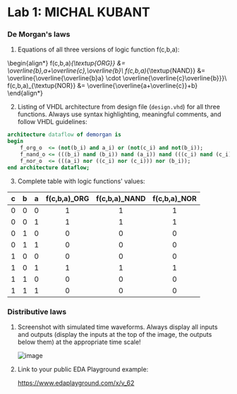 # Lab 1: MICHAL KUBANT

### De Morgan's laws

1. Equations of all three versions of logic function f(c,b,a):

 \begin{align*}
f(c,b,a)_{\textup{ORG}} &= \overline{b}\,a+\overline{c}\,\overline{b}\\
f(c,b,a)_{\textup{NAND}} &= \overline{\overline{\overline{b}a} \cdot \overline{\overline{c}\overline{b}}}\\
f(c,b,a)_{\textup{NOR}} &= \overline{\overline{a+\overline{c}}+b}
\end{align*}

2. Listing of VHDL architecture from design file (`design.vhd`) for all three functions. Always use syntax highlighting, meaningful comments, and follow VHDL guidelines:

```vhdl
architecture dataflow of demorgan is
begin
    f_org_o  <= (not(b_i) and a_i) or (not(c_i) and not(b_i));
    f_nand_o <= (((b_i) nand (b_i)) nand (a_i)) nand (((c_i) nand (c_i)) nand ((b_i) nand (b_i)));
    f_nor_o  <= (((a_i) nor ((c_i) nor (c_i))) nor (b_i));
end architecture dataflow;
```

3. Complete table with logic functions' values:

| **c** | **b** |**a** | **f(c,b,a)_ORG** | **f(c,b,a)_NAND** | **f(c,b,a)_NOR** |
| :-: | :-: | :-: | :-: | :-: | :-: |
| 0 | 0 | 0 | 1 | 1 | 1 |
| 0 | 0 | 1 | 1 | 1 | 1 |
| 0 | 1 | 0 | 0 | 0 | 0 |
| 0 | 1 | 1 | 0 | 0 | 0 |
| 1 | 0 | 0 | 0 | 0 | 0 |
| 1 | 0 | 1 | 1 | 1 | 1 |
| 1 | 1 | 0 | 0 | 0 | 0 |
| 1 | 1 | 1 | 0 | 0 | 0 |

### Distributive laws

1. Screenshot with simulated time waveforms. Always display all inputs and outputs (display the inputs at the top of the image, the outputs below them) at the appropriate time scale!

   ![image](https://user-images.githubusercontent.com/99811894/154719308-b83f6a70-3573-4de3-8967-d73d6f711647.png)

2. Link to your public EDA Playground example:

   https://www.edaplayground.com/x/v_62
